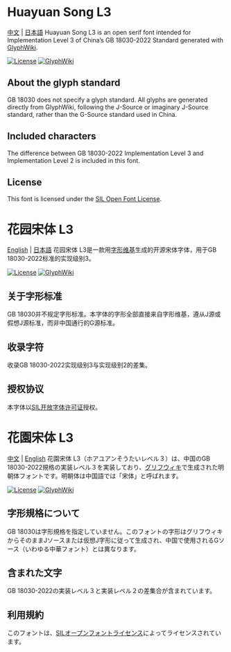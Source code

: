 # Huayuan Song L3
[中文](#花园宋体-l3) | [日本語](#花園宋体-l3)
Huayuan Song L3 is an open serif font intended for Implementation Level 3 of China’s GB 18030-2022 Standard generated with [GlyphWiki](https://en.glyphwiki.org).

[![License](https://img.shields.io/github/license/Honoka55/HuayuanSongL3)](OFL.txt) [![GlyphWiki](https://img.shields.io/badge/GlyphWiki-blue)](https://en.glyphwiki.org/wiki/Group:honoka55_HuayuanSongL3)

## About the glyph standard
GB 18030 does not specify a glyph standard. All glyphs are generated directly from GlyphWiki, following the J-Source or imaginary J-Source standard, rather than the G-Source standard used in China.

## Included characters
The difference between GB 18030-2022 Implementation Level 3 and Implementation Level 2 is included in this font.

## License
This font is licensed under the [SIL Open Font License](OFL.txt).

# 花园宋体 L3
[English](#huayuan-song-l3) | [日本語](#花園宋体-l3)
花园宋体 L3是一款用[字形维基](https://zhs.glyphwiki.org)生成的开源宋体字体，用于GB 18030-2022标准的实现级别3。

[![License](https://img.shields.io/github/license/Honoka55/HuayuanSongL3)](OFL.txt) [![GlyphWiki](https://img.shields.io/badge/GlyphWiki-blue)](https://zhs.glyphwiki.org/wiki/Group:honoka55_HuayuanSongL3)

## 关于字形标准
GB 18030并不规定字形标准。本字体的字形全部直接来自字形维基，遵从J源或假想J源标准，而非中国通行的G源标准。

## 收录字符
收录GB 18030-2022实现级别3与实现级别2的差集。

## 授权协议
本字体以[SIL开放字体许可证](OFL.txt)授权。

# 花園宋体 L3
[中文](#花园宋体-l3) | [English](#huayuan-song-l3)
花園宋体 L3（ホアユアンそうたいレベル３）は、中国のGB 18030-2022規格の実装レベル３を実装しており、[グリフウィキ](https://glyphwiki.org)で生成された明朝体フォントです。明朝体は中国語では「宋体」と呼ばれます。

[![License](https://img.shields.io/github/license/Honoka55/HuayuanSongL3)](OFL.txt) [![GlyphWiki](https://img.shields.io/badge/GlyphWiki-blue)](https://glyphwiki.org/wiki/Group:honoka55_HuayuanSongL3)

## 字形規格について
GB 18030は字形規格を指定していません。このフォントの字形はグリフウィキからそのままJソースまたは仮想J字形に従って生成され、中国で使用されるGソース（いわゆる中華フォント）とは異なります。

## 含まれた文字
GB 18030-2022の実装レベル３と実装レベル２の差集合が含まれています。

## 利用規約
このフォントは、[SILオープンフォントライセンス](OFL.txt)によってライセンスされています。
